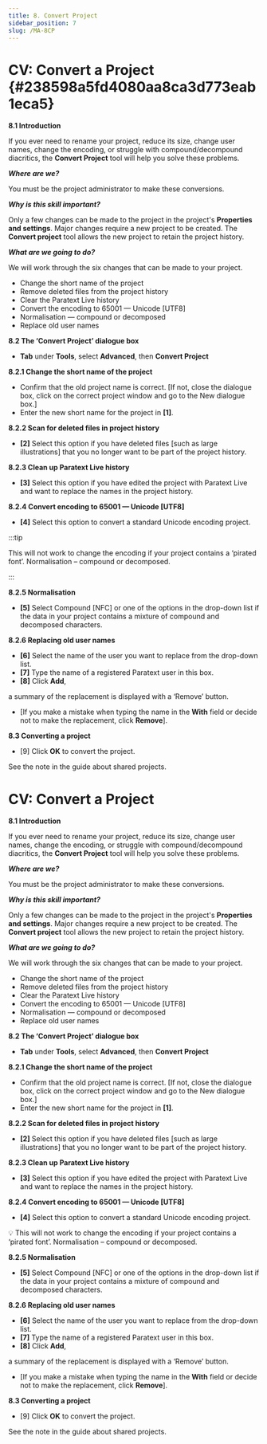 ```yaml
---
title: 8. Convert Project
sidebar_position: 7
slug: /MA-8CP
---
```


# **CV: Convert a Project** {#238598a5fd4080aa8ca3d773eab1eca5}

**8.1 Introduction**

If you ever need to rename your project, reduce its size, change user names, change the encoding, or struggle with compound/decompound diacritics, the **Convert Project** tool will help you solve these problems.

_**Where are we?**_

You must be the project administrator to make these conversions.

_**Why is this skill important?**_

Only a few changes can be made to the project in the project's **Properties and settings**. Major changes require a new project to be created. The **Convert project** tool allows the new project to retain the project history.

_**What are we going to do?**_

We will work through the six changes that can be made to your project.

- Change the short name of the project
- Remove deleted files from the project history
- Clear the Paratext Live history
- Convert the encoding to 65001 — Unicode [UTF8]
- Normalisation — compound or decomposed
- Replace old user names

**8.2 The ‘Convert Project’ dialogue box**

- **Tab** under **Tools**, select **Advanced**, then **Convert Project**

**8.2.1 Change the short name of the project**

- Confirm that the old project name is correct. [If not, close the dialogue box, click on the correct project window and go to the New dialogue box.]
- Enter the new short name for the project in **[1]**.

**8.2.2 Scan for deleted files in project history**

- **[2]** Select this option if you have deleted files [such as large illustrations] that you no longer want to be part of the project history.

**8.2.3 Clean up Paratext Live history**

- **[3]** Select this option if you have edited the project with Paratext Live and want to replace the names in the project history.

**8.2.4 Convert encoding to 65001 — Unicode [UTF8]**

- **[4]** Select this option to convert a standard Unicode encoding project.

:::tip

This will not work to change the encoding if your project contains a ‘pirated font’. Normalisation – compound or decomposed.

:::

**8.2.5 Normalisation**

- **[5]** Select Compound [NFC] or one of the options in the drop-down list if the data in your project contains a mixture of compound and decomposed characters.

**8.2.6 Replacing old user names**

- **[6]** Select the name of the user you want to replace from the drop-down list.
- **[7]** Type the name of a registered Paratext user in this box.
- **[8]** Click **Add**,

a summary of the replacement is displayed with a ‘Remove’ button.

- [If you make a mistake when typing the name in the **With** field or decide not to make the replacement, click **Remove**].

**8.3 Converting a project**

- [9] Click **OK** to convert the project.

See the note in the guide about shared projects.

# **CV: Convert a Project**

**8.1 Introduction**

If you ever need to rename your project, reduce its size, change user names, change the encoding, or struggle with compound/decompound diacritics, the **Convert Project** tool will help you solve these problems.

_**Where are we?**_

You must be the project administrator to make these conversions.

_**Why is this skill important?**_

Only a few changes can be made to the project in the project's **Properties and settings**. Major changes require a new project to be created. The **Convert project** tool allows the new project to retain the project history.

_**What are we going to do?**_

We will work through the six changes that can be made to your project.

- Change the short name of the project
- Remove deleted files from the project history
- Clear the Paratext Live history
- Convert the encoding to 65001 — Unicode [UTF8]
- Normalisation — compound or decomposed
- Replace old user names

**8.2 The ‘Convert Project’ dialogue box**

- **Tab** under **Tools**, select **Advanced**, then **Convert Project**

**8.2.1 Change the short name of the project**

- Confirm that the old project name is correct. [If not, close the dialogue box, click on the correct project window and go to the New dialogue box.]
- Enter the new short name for the project in **[1]**.

**8.2.2 Scan for deleted files in project history**

- **[2]** Select this option if you have deleted files [such as large illustrations] that you no longer want to be part of the project history.

**8.2.3 Clean up Paratext Live history**

- **[3]** Select this option if you have edited the project with Paratext Live and want to replace the names in the project history.

**8.2.4 Convert encoding to 65001 — Unicode [UTF8]**

- **[4]** Select this option to convert a standard Unicode encoding project.

<aside> 💡 This will not work to change the encoding if your project contains a ‘pirated font’. Normalisation – compound or decomposed.

</aside>

**8.2.5 Normalisation**

- **[5]** Select Compound [NFC] or one of the options in the drop-down list if the data in your project contains a mixture of compound and decomposed characters.

**8.2.6 Replacing old user names**

- **[6]** Select the name of the user you want to replace from the drop-down list.
- **[7]** Type the name of a registered Paratext user in this box.
- **[8]** Click **Add**,

a summary of the replacement is displayed with a ‘Remove’ button.

- [If you make a mistake when typing the name in the **With** field or decide not to make the replacement, click **Remove**].

**8.3 Converting a project**

- [9] Click **OK** to convert the project.

See the note in the guide about shared projects.

